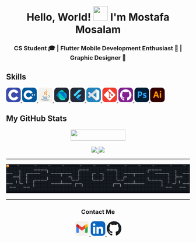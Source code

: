 <h1 align="center">
  Hello, World! 
  <img src="https://github.com/Tarikul-Islam-Anik/Animated-Fluent-Emojis/blob/master/Emojis/Hand%20gestures/Waving%20Hand%20Medium-Light%20Skin%20Tone.png?raw=true" width="40" height="40"/>  
  I'm Mostafa Mosalam
</h1>

<h3 align="center">
  CS Student 🎓 | Flutter Mobile Development Enthusiast 📱 | Graphic Designer 🎨
</h3>


Skills
---

<p align="left">
  <a href="https://www.cprogramming.com/" target="_blank">
    <img src="https://raw.githubusercontent.com/mosalam05/mosalam05/main/assets/images/Programming-Languages/C.svg" width="40" height="40" alt="C" title="C"/>
  </a>
  <a href="https://isocpp.org/" target="_blank">
    <img src="https://raw.githubusercontent.com/mosalam05/mosalam05/main/assets/images/Programming-Languages/CPP.svg" width="40" height="40" alt="C++" title="C++"/>
  </a>
  <a href="https://www.java.com/" target="_blank">
    <img src="https://raw.githubusercontent.com/mosalam05/mosalam05/main/assets/images/Programming-Languages/Java-Light.svg" width="40" height="40" alt="Java" title="Java"/>
  </a>
  <a href="https://dart.dev/" target="_blank">
    <img src="https://raw.githubusercontent.com/mosalam05/mosalam05/main/assets/images/Programming-Languages/Dart-Dark.svg" width="40" height="40" alt="Dart" title="Dart"/>
  </a>
  <a href="https://flutter.dev/" target="_blank">
    <img src="https://raw.githubusercontent.com/mosalam05/mosalam05/main/assets/images/Frameworks-and-Libraries/Flutter-Dark.svg" width="40" height="40" alt="Flutter" title="Flutter"/>
  </a>
  <a href="https://code.visualstudio.com/" target="_blank">
    <img src="https://raw.githubusercontent.com/mosalam05/mosalam05/main/assets/images/IDEs-and-Editors/VSCode.svg" width="40" height="40" alt="VS Code" title="VS Code"/>
  </a>
  <a href="https://git-scm.com/" target="_blank">
    <img src="https://raw.githubusercontent.com/mosalam05/mosalam05/main/assets/images/Version-Control/Git.svg" width="40" height="40" alt="Git" title="Git"/>
  </a>
  <a href="https://github.com/" target="_blank">
    <img src="https://raw.githubusercontent.com/mosalam05/mosalam05/main/assets/images/Version-Control/GitHub.svg" width="40" height="40" alt="GitHub" title="GitHub"/>
  </a>
  <a href="https://www.adobe.com/products/photoshop.html" target="_blank">
    <img src="https://raw.githubusercontent.com/mosalam05/mosalam05/main/assets/images/Design-Tools/Photoshop.svg" width="40" height="40" alt="Photoshop" title= "Photoshop"/>
  </a>
  <a href="https://www.adobe.com/products/illustrator.html" target="_blank">
    <img src="https://raw.githubusercontent.com/mosalam05/mosalam05/main/assets/images/Design-Tools/Illustrator.svg" width="40" height="40" alt="Illustrator" title= "Illustrator"/>
  </a>
</p>


My GitHub Stats
---

<p align="center">
  <a href="https://komarev.com/ghpvc/?username=mosalam05" target="_blank">
    <img src="https://komarev.com/ghpvc/?username=mosalam05&style=flat-square" width="150" height="30" />
  </a>
</p>

<p align="center">
  <a href="https://github.com/mosalam05">
    <img height="180" src="https://github-readme-stats.vercel.app/api?username=mosalam05&show_icons=true&theme=radical&count_private=true" />
  </a>
  <a href="https://github.com/mosalam05">
    <img height="180" src="https://github-readme-stats.vercel.app/api/top-langs/?username=mosalam05&layout=compact&theme=radical&count_private=true" />
  </a>
</p>


---

<p align="center">
  <picture>
    <source media="(prefers-color-scheme: dark)" srcset="https://raw.githubusercontent.com/mosalam05/mosalam05/main/assets/images/Gifs/Pacman-Dark.svg" />
    <source media="(prefers-color-scheme: light)" srcset="https://raw.githubusercontent.com/mosalam05/mosalam05/main/assets/images/Gifs/Pacman-Light.svg" />
    <img src="https://raw.githubusercontent.com/mosalam05/mosalam05/main/assets/images/Gifs/Pacman-Dark.svg" />
  </picture>
</p>


---


<h3 align="center"> Contact Me </h3>
<p align="center">
  <a href="mailto:mostafamosalam05@gmail.com" target="_blank">
    <img src="https://raw.githubusercontent.com/mosalam05/mosalam05/main/assets/images/Socials/Gmail-Light.svg" width="40" height="40" alt="Email" title= "Email"/>
  </a>
  <a href="https://www.linkedin.com/in/mosalam05" target="_blank">
    <img src="https://raw.githubusercontent.com/mosalam05/mosalam05/main/assets/images/Socials/LinkedIn.svg" width="40" height="40" alt="LinkedIn" title= "LinkedIn"/>
  </a>
  <a href="https://github.com/mosalam05" target="_blank">
    <picture>
      <source media="(prefers-color-scheme: dark)" srcset="https://raw.githubusercontent.com/mosalam05/mosalam05/main/assets/images/Socials/GitHub-Light.svg" />
      <source media="(prefers-color-scheme: light)" srcset="https://raw.githubusercontent.com/mosalam05/mosalam05/main/assets/images/Socials/GitHub-Dark.svg" />
      <img src="https://raw.githubusercontent.com/mosalam05/mosalam05/main/assets/images/Socials/GitHub-Dark.svg" width="40" height="40" alt="GitHub" title= "GitHub"/>
    </picture>
  </a>
</p>
